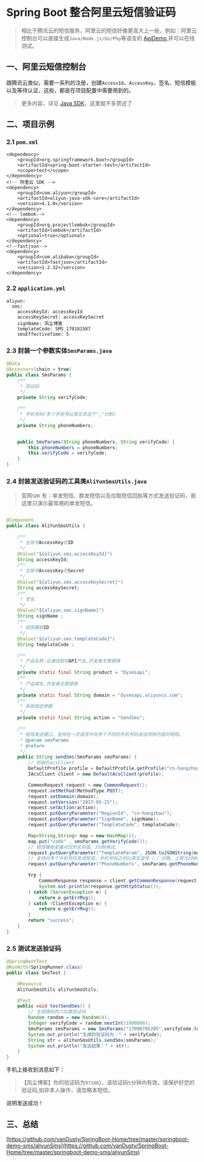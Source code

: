 # Spring Boot 整合阿里云短信验证码

> 相比于腾讯云的短信服务，阿里云的短信好像更高大上一些，例如：阿里云控制台可以直接生成`Java/Node.js/Go/Php`等语言的 [ApiDemo](https://api.aliyun.com/new#/?product=Dysmsapi&api=SendSms&params=%7B%22RegionId%22%3A%22cn-hangzhou%22%2C%22PhoneNumbers%22%3A%22%22%2C%22SignName%22%3A%22%22%2C%22TemplateCode%22%3A%22%22%7D&tab=DEMO&lang=JAVA),并可以在线测试。

## 一、阿里云短信控制台

跟腾讯云类似，需要一系列的注册，创建`AccessId`、`AccessKey`、签名、短信模板以及等待认证，这些，都是在项目配置中需要用到的。

> 更多内容，详见 [Java SDK](https://help.aliyun.com/document_detail/112148.html?spm=a2c4g.11186623.6.632.61ff50a4nXbDFp)，这里就不多赘述了

## 二、项目示例

### 2.1 `pom.xml`

```
<dependency>
    <groupId>org.springframework.boot</groupId>
    <artifactId>spring-boot-starter-test</artifactId>
    <scope>test</scope>
</dependency>
<!-- 阿里云 SDK -->
<dependency>
    <groupId>com.aliyun</groupId>
    <artifactId>aliyun-java-sdk-core</artifactId>
    <version>4.1.0</version>
</dependency>
<!-- lombok-->
<dependency>
    <groupId>org.projectlombok</groupId>
    <artifactId>lombok</artifactId>
    <optional>true</optional>
</dependency>
<!--fastjson-->
<dependency>
    <groupId>com.alibaba</groupId>
    <artifactId>fastjson</artifactId>
    <version>1.2.32</version>
</dependency>
```

### 2.2 `application.yml`

```
aliyun:
  sms:
    accessKeyId: accessKeyId
    accessKeySecret: accessKeySecret
    signName: 风尘博客
    templateCode: SMS_170181587
    smsEffectiveTime: 5
```

### 2.3 封装一个参数实体`SmsParams.java`

```java
@Data
@Accessors(chain = true)
public class SmsParams {
    /**
     * 验证码
     */
    private String verifyCode;

    /**
     * 手机号码(多个手机号以英文状态下","分割)
     */
    private String phoneNumbers;


    public SmsParams(String phoneNumbers, String verifyCode) {
        this.phoneNumbers = phoneNumbers;
        this.verifyCode = verifyCode;
    }
}
```

### 2.4 封装发送验证码的工具类`AliYunSmsUtils.java`

> 官网`SDK` 有：单发短信、群发短信以及拉取短信回执等方式发送验证码，我这里只演示最常用的单发短信。

```java

@Component
public class AliYunSmsUtils {

    /**
     * 主账号AccessKey的ID
     */
    @Value("${aliyun.sms.accessKeyId}")
    String accessKeyId;
    /**
     * 主账号AccessKey的Secret
     */
    @Value("${aliyun.sms.accessKeySecret}")
    String accessKeySecret;
    /**
     * 签名
     */
    @Value("${aliyun.sms.signName}")
    String signName ;
    /**
     * 短信模板ID
     */
    @Value("${aliyun.sms.templateCode}")
    String templateCode ;

    /**
     * 产品名称:云通信短信API产品,开发者无需替换
     */
    private static final String product = "Dysmsapi";
    /**
     * 产品域名,开发者无需替换
     */
    private static final String domain = "dysmsapi.aliyuncs.com";
    /**
     * 系统规定参数
     */
    private static final String action = "SendSms";

    /**
     * 短信发送接口，支持在一次请求中向多个不同的手机号码发送同样内容的短信。
     * @param smsParams
     * @return
     */
    public String sendSms(SmsParams smsParams) {
        // 初始化acsClient
        DefaultProfile profile = DefaultProfile.getProfile("cn-hangzhou", accessKeyId, accessKeySecret);
        IAcsClient client = new DefaultAcsClient(profile);

        CommonRequest request = new CommonRequest();
        request.setMethod(MethodType.POST);
        request.setDomain(domain);
        request.setVersion("2017-05-25");
        request.setAction(action);
        request.putQueryParameter("RegionId", "cn-hangzhou");
        request.putQueryParameter("SignName", signName);
        request.putQueryParameter("TemplateCode", templateCode);

        Map<String,String> map = new HashMap(1);
        map.put("code" , smsParams.getVerifyCode());
        // 短信模板变量对应的实际值，JSON格式。
        request.putQueryParameter("TemplateParam", JSON.toJSONString(map));
        // 支持对多个手机号码发送短信，手机号码之间以英文逗号（,）分隔。上限为1000个手机号码
        request.putQueryParameter("PhoneNumbers", smsParams.getPhoneNumbers());

        try {
            CommonResponse response = client.getCommonResponse(request);
            System.out.println(response.getHttpStatus());
        } catch (ServerException e) {
            return e.getErrMsg();
        } catch (ClientException e) {
            return e.getErrMsg();
        }
        return "success";
    }
}

```

### 2.5 测试发送验证码

```java
@SpringBootTest
@RunWith(SpringRunner.class)
public class SmsTest {

    @Resource
    AliYunSmsUtils aliYunSmsUtils;

    @Test
    public void testSendSms() {
        // 生成随机的六位数验证码
        Random random = new Random(4);
        Integer verifyCode = random.nextInt(1000000);
        SmsParams smsParams = new SmsParams("17098705205",verifyCode.toString());
        System.out.println("生成的验证码为：" + verifyCode);
        String str = aliYunSmsUtils.sendSms(smsParams);
        System.out.println("发送结果：" + str);
    }
}
```

手机上接收到消息如下：

>【风尘博客】你的验证码为`971862`，该验证码`5`分钟内有效，请保护好您的验证码,如非本人操作，请忽略本短信。

说明发送成功！


## 三、总结

[https://github.com/vanDusty/SpringBoot-Home/tree/master/springboot-demo-sms/aliyunSms](https://github.com/vanDusty/SpringBoot-Home/tree/master/springboot-demo-sms/aliyunSms)